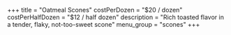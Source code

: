 +++
title = "Oatmeal Scones"
costPerDozen = "$20 / dozen"
costPerHalfDozen = "$12 / half dozen"
description = "Rich toasted flavor in a tender, flaky, not-too-sweet scone"
menu_group = "scones"
+++
